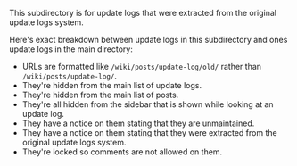 This subdirectory is for update logs that were extracted from the original update logs system.

Here's exact breakdown between update logs in this subdirectory and ones update logs in the main directory:

* URLs are formatted like `/wiki/posts/update-log/old/` rather than `/wiki/posts/update-log/`.
* They're hidden from the main list of update logs.
* They're hidden from the main list of posts.
* They're all hidden from the sidebar that is shown while looking at an update log.
* They have a notice on them stating that they are unmaintained.
* They have a notice on them stating that they were extracted from the original update logs system.
* They're locked so comments are not allowed on them.